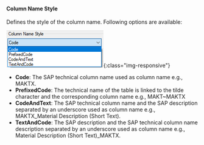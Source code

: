 #### Column Name Style

Defines the style of the column name. Following options are available: 

![column_name_style_options](/img/content/column_name_style_options.png){:class="img-responsive"}

- **Code**: The SAP technical column name used as column name e.g., MAKTX.<br>
- **PrefixedCode**: The technical name of the table is linked to the tilde character and the corresponding column name e.g., MAKT~MAKTX
- **CodeAndText**: The SAP technical column name and the SAP description separated by an underscore used as column name e.g., MAKTX_Material Description (Short Text).<br>
- **TextAndCode**: The SAP description and the SAP technical column name description separated by an underscore used as column name e.g., Material Description (Short Text)_MAKTX.

